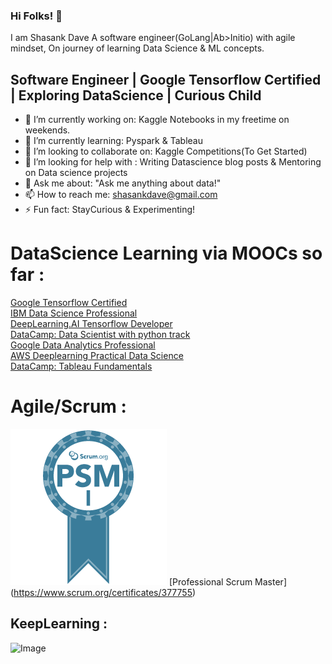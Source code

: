 ### Hi Folks! 👋
I am Shasank Dave
A software engineer(GoLang|Ab>Initio) with agile mindset, On journey of learning Data Science & ML concepts.</br>

## Software Engineer | Google Tensorflow Certified | Exploring DataScience | Curious Child

- 🔭 I’m currently working on: Kaggle Notebooks in my freetime on weekends.
- 🌱 I’m currently learning: Pyspark & Tableau
- 👯 I’m looking to collaborate on: Kaggle Competitions(To Get Started)
- 🤔 I’m looking for help with : Writing Datascience blog posts & Mentoring on Data science projects
- 💬 Ask me about: "Ask me anything about data!"
- 📫 How to reach me: shasankdave@gmail.com
- ⚡ Fun fact: StayCurious & Experimenting!

# DataScience Learning via MOOCs so far :
[Google Tensorflow Certified](https://www.credential.net/a19b5937-1ae2-4119-8e58-4143ee1b6590) <br/>
[IBM Data Science Professional](https://www.coursera.org/account/accomplishments/specialization/certificate/SBHQ52YBWSWE) <br/>
[DeepLearning.AI Tensorflow Developer](https://www.coursera.org/account/accomplishments/specialization/certificate/YXDQ8EGP95TC) <br/>
[DataCamp: Data Scientist with python track](https://www.datacamp.com/statement-of-accomplishment/track/ccb4ffeba9febfa6dce4d09f0a302af2695b801e) <br/>
[Google Data Analytics Professional](https://coursera.org/share/4501cc94cd0e8a49b20edfba0a28bde2) <br/>
[AWS Deeplearning Practical Data Science](https://coursera.org/share/e2ab55b37b4e90f1c199b7c8971e3fee) <br/>
[DataCamp: Tableau Fundamentals](https://www.datacamp.com/statement-of-accomplishment/track/291b0da5a59e2b7b585255572ab44b79f0bf2b3a) <br/>

# Agile/Scrum :
![image info](./psmi.png) [Professional Scrum Master] (https://www.scrum.org/certificates/377755) 

## KeepLearning :
![Image](https://cdn.dribbble.com/users/82162/screenshots/3579187/staycurious_wip.gif)




